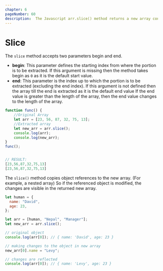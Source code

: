 ```yaml
---
chapter: 6
pageNumber: 60 
description:  The Javascript arr.slice() method returns a new array containing a portion of the array on which it is implemented. The original remains unchanged.
---
```

# Slice

The `slice` method accepts two parameters begin and end.
* **begin**: This parameter defines the starting index from where the portion is to be extracted. 
  If this argument is missing then the method takes begin as `0` as it is the default start value.
* **end**: This parameter is the index up to which the portion is to be extracted (excluding the end index). 
  If this argument is not defined then the array till the end is extracted as it is the default end value If the end value is greater than the length of the array, then the end value changes to the length of the array.

```javascript
function func() {
	//Original Array
	let arr = [23, 56, 87, 32, 75, 13];
	//Extracted array
	let new_arr = arr.slice();
	console.log(arr);
	console.log(new_arr);
}
func();


// RESULT: 
[23,56,87,32,75,13]
[23,56,87,32,75,13]
```

The `slice()` method copies object references to the new array. 
(For example, a nested array) So if the referenced object is modified, the changes are visible in the returned new array.

```javascript
let human = {
  name: "David",
  age: 23,
};

let arr = [human, "Nepal", "Manager"];
let new_arr = arr.slice();

// original object
console.log(arr[0]); // { name: 'David', age: 23 }

// making changes to the object in new array
new_arr[0].name = "Levy";

// changes are reflected
console.log(arr[0]); // { name: 'Levy', age: 23 }
```

